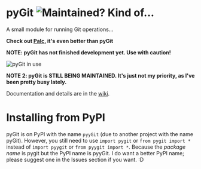 # pyGit ![Maintained? Kind of...](https://img.shields.io/badge/maintained%3F-on%20and%20off-yellow)
A small module for running Git operations...

**Check out [Palc](https://github.com/thetechrobo/python-text-calculator), it's even better than pyGit**

**NOTE: pyGit has not finished development yet. Use with caution!**

![pyGit in use](https://thetechrobo.github.io/resources-online/PyGit_GIFv3.gif)

**NOTE 2: pyGit is STILL BEING MAINTAINED. It's just not my priority, as I've been pretty busy lately.**

Documentation and details are in the [wiki](https://github.com/thetechrobo/pygit/wiki).

# Installing from PyPI
pyGit is on PyPI with the name `pyyGit` (due to another project with the name pyGit). However, you still need to use `import pygit` or `from pygit import *` instead of `import pyygit` or `from pyygit import *`. Because the *package name* is pygit but the PyPI name is pyyGit. I do want a better PyPI name; please suggest one in the Issues section if you want. :D
